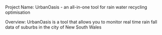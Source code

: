 Project Name: 
UrbanOasis - an all-in-one tool for rain water recycling optimisation 

Overview: 
UrbanOasis is a tool that allows you to monitor real time rain fall data of suburbs in the city of New South Wales